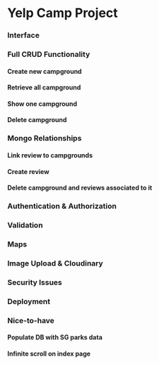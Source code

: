 # Yelp Camp Project

### Interface

### Full CRUD Functionality

#### Create new campground

#### Retrieve all campground

#### Show one campground

#### Delete campground

### Mongo Relationships

#### Link review to campgrounds

#### Create review

#### Delete campground and reviews associated to it

### Authentication & Authorization

### Validation

### Maps

### Image Upload & Cloudinary

### Security Issues

### Deployment

### Nice-to-have

#### Populate DB with SG parks data

#### Infinite scroll on index page
